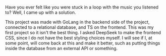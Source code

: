 Have you ever felt like you were stuck in a loop with the music you listened to? Well, I came up with a solution.

This project was made with GoLang in the backend side of the project, connected to a relational database, and TS on the frontend. This was my first project so it isn't the best thing.
I asked DeepSeek to make the frontend CSS, since I do not have the best styling choices myself. I will see if I, at some point, will come back at this and make it better, such as putting things inside the database from an external API or something.

